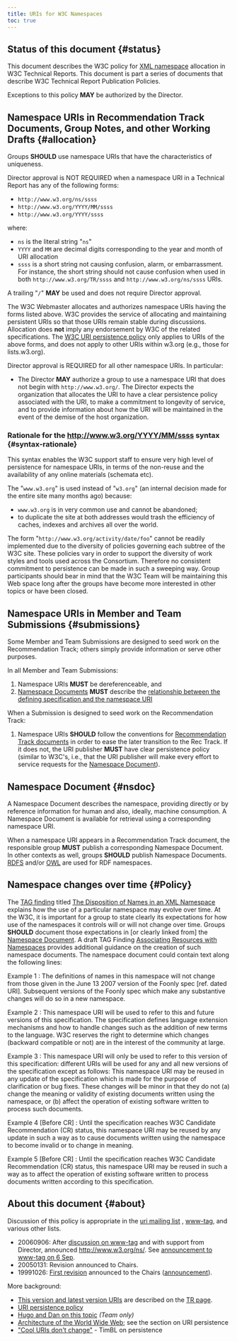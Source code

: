 ```yaml
---
title: URIs for W3C Namespaces
toc: true
---
```


## Status of this document  {#status}

This document describes the W3C policy for [XML namespace](https://www.w3.org/TR/xml-names11/) allocation in W3C Technical Reports. This document is part a series of documents that describe W3C Technical Report Publication Policies.

Exceptions to this policy **MAY** be authorized by the Director.

## Namespace URIs in Recommendation Track Documents, Group Notes, and other Working Drafts  {#allocation}

Groups **SHOULD** use namespace URIs that have the characteristics of uniqueness.

Director approval is NOT REQUIRED when a namespace URI in a Technical Report has any of the following forms:

- `http://www.w3.org/ns/ssss`
- `http://www.w3.org/YYYY/MM/ssss`
- `http://www.w3.org/YYYY/ssss`

where:

- `ns` is the literal string "`ns`"
- `YYYY` and `MM` are decimal digits corresponding to the year and month of URI allocation
- `ssss` is a short string not causing confusion, alarm, or embarrassment. For instance, the short string should not cause confusion when used in both `http://www.w3.org/TR/ssss` and `http://www.w3.org/ns/ssss` URIs.

A trailing "`/`" **MAY** be used and does not require Director approval.

The W3C Webmaster allocates and authorizes namespace URIs having the forms listed above. W3C provides the service of allocating and maintaining persistent URIs so that those URIs remain stable during discussions. Allocation does **not** imply any endorsement by W3C of the related specifications. The [W3C URI persistence policy](https://www.w3.org/policies/uri-persistence/) only applies to URIs of the above forms, and does not apply to other URIs within w3.org (e.g., those for lists.w3.org).

Director approval is REQUIRED for all other namespace URIs. In particular:

- The Director **MAY** authorize a group to use a namespace URI that does not begin with `http://www.w3.org/`. The Director expects the organization that allocates the URI to have a clear persistence policy associated with the URI, to make a commitment to longevity of service, and to provide information about how the URI will be maintained in the event of the demise of the host organization.

### Rationale for the http://www.w3.org/YYYY/MM/ssss syntax  {#syntax-rationale}

This syntax enables the W3C support staff to ensure very high level of persistence for namespace URIs, in terms of the non-reuse and the availability of any online materials (schemata etc).

The "`www.w3.org`" is used instead of "`w3.org`" (an internal decision made for the entire site many months ago) because:

- `www.w3.org` is in very common use and cannot be abandoned;
- to duplicate the site at both addresses would trash the efficiency of caches, indexes and archives all over the world.

The form "`http://www.w3.org/activity/date/foo`" cannot be readily implemented due to the diversity of policies governing each subtree of the W3C site. These policies vary in order to support the diversity of work styles and tools used across the Consortium. Therefore no consistent commitment to persistence can be made in such a sweeping way. Group participants should bear in mind that the W3C Team will be maintaining this Web space long after the groups have become more interested in other topics or have been closed.

## Namespace URIs in Member and Team Submissions  {#submissions}

Some Member and Team Submissions are designed to seed work on the Recommendation Track; others simply provide information or serve other purposes.

In all Member and Team Submissions:

1. Namespace URIs **MUST** be dereferenceable, and
2. [Namespace Documents](#nsdoc) **MUST** describe the [relationship between the defining specification and the namespace URI](#Policy)

When a Submission is designed to seed work on the Recommendation Track:

1. Namespace URIs **SHOULD** follow the conventions for [Recommendation Track documents](https://www.w3.org/2005/07/13-pubrules-about#rectrack) in order to ease the later transition to the Rec Track. If it does not, the URI publisher **MUST** have clear persistence policy (similar to W3C's, i.e., that the URI publisher will make every effort to service requests for the [Namespace Document](#nsdoc)).

## Namespace Document  {#nsdoc}

A Namespace Document describes the namespace, providing directly or by reference information for human and also, ideally, machine consumption. A Namespace Document is available for retrieval using a corresponding namespace URI.

When a namespace URI appears in a Recommendation Track document, the responsible group **MUST** publish a corresponding Namespace Document. In other contexts as well, groups **SHOULD** publish Namespace Documents. [RDFS](https://www.w3.org/TR/rdf-schema/) and/or [OWL](https://www.w3.org/TR/owl-ref/) are used for RDF namespaces.

## Namespace changes over time  {#Policy}

The [TAG finding](https://www.w3.org/2001/tag/findings) titled [The Disposition of Names in an XML Namespace](https://www.w3.org/2001/tag/doc/namespaceState.html) explains how the use of a particular namespace may evolve over time. At the W3C, it is important for a group to state clearly its expectations for how use of the namespaces it controls will or will not change over time. Groups **SHOULD** document those expectations in \[or clearly linked from] the [Namespace Document](#nsdoc). A draft TAG Finding [Associating Resources with Namespaces](https://www.w3.org/2001/tag/doc/nsDocuments/) provides additional guidance on the creation of such namespace documents. The namespace document could contain text along the following lines:

Example 1
: The definitions of names in this namespace will not change from those given in the June 13 2007 version of the Foonly spec \[ref. dated URI]. Subsequent versions of the Foonly spec which make any substantive changes will do so in a new namespace.

Example 2
: This namespace URI will be used to refer to this and future versions of this specification. The specification defines language extension mechanisms and how to handle changes such as the addition of new terms to the language. W3C reserves the right to determine which changes (backward compatible or not) are in the interest of the community at large.

Example 3
: This namespace URI will only be used to refer to this version of this specification: different URIs will be used for any and all new versions of the specification except as follows: This namespace URI may be reused in any update of the specification which is made for the purpose of clarification or bug fixes. These changes will be minor in that they do not (a) change the meaning or validity of existing documents written using the namespace, or (b) affect the operation of existing software written to process such documents.

Example 4 \[Before CR]
: Until the specification reaches W3C Candidate Recommendation (CR) status, this namespace URI may be reused by any update in such a way as to cause documents written using the namespace to become invalid or to change in meaning.

Example 5 \[Before CR]
: Until the specification reaches W3C Candidate Recommendation (CR) status, this namespace URI may be reused in such a way as to affect the operation of existing software written to process documents written according to this specification.

## About this document  {#about}

Discussion of this policy is appropriate in the [uri mailing list](https://lists.w3.org/Archives/Public/uri/) , [www-tag](https://lists.w3.org/Archives/Public/www-tag/), and various other lists.

- 20060906: After [discussion on www-tag](https://lists.w3.org/Archives/Public/www-tag/2006Aug/0081.html) and with support from Director, announced http://www.w3.org/ns/. See [announcement to www-tag on 6 Sep](https://lists.w3.org/Archives/Public/www-tag/2006Sep/0039.html).
- 20050131: Revision announced to Chairs.
- 19991026: [First revision](https://www.w3.org/1999/10/nsuri) announced to the Chairs ([announcement](https://lists.w3.org/Archives/Member/chairs/1999OctDec/0019.html)).

More background:

- [This version and latest version URIs](https://www.w3.org/TR/#versioning) are described on the [TR page](https://www.w3.org/TR/).
- [URI persistence policy](https://www.w3.org/policies/uri-persistence/)
- [Hugo and Dan on this topic](https://www.w3.org/1999/10/20-namespace-uris) _(Team only)_
- [Architecture of the World Wide Web](https://www.w3.org/TR/webarch/); see the section on URI persistence
- ["Cool URIs don't change"](https://www.w3.org/Provider/Style/URI) - TimBL on persistence
